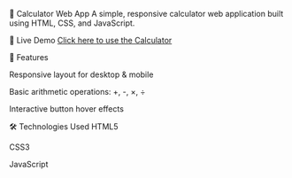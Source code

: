 🧮 Calculator Web App
A simple, responsive calculator web application built using HTML, CSS, and JavaScript.

🔗 Live Demo
[Click here to use the Calculator](https://kh-ub-ayb.github.io/calculator/)

📌 Features

Responsive layout for desktop & mobile

Basic arithmetic operations: +, -, ×, ÷

Interactive button hover effects

🛠️ Technologies Used
HTML5

CSS3

JavaScript
